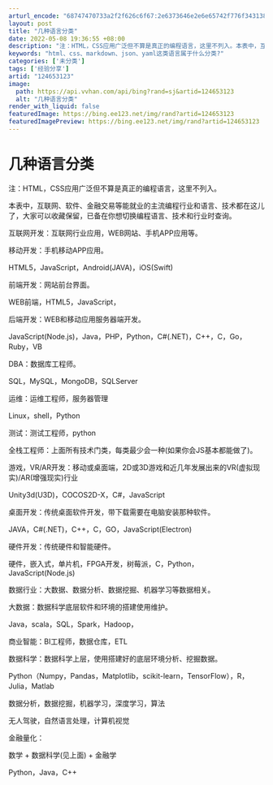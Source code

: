 ```yaml
---
arturl_encode: "68747470733a2f2f626c6f67:2e6373646e2e6e65742f776f3431383838383838383838382f:61727469636c652f64657461696c732f313234363533313233"
layout: post
title: "几种语言分类"
date: 2022-05-08 19:36:55 +08:00
description: "注：HTML，CSS应用广泛但不算是真正的编程语言，这里不列入。本表中，互联网、软件、金融交易等能就"
keywords: "html、css、markdown、json、yaml这类语言属于什么分类?"
categories: ['未分类']
tags: ['经验分享']
artid: "124653123"
image:
  path: https://api.vvhan.com/api/bing?rand=sj&artid=124653123
  alt: "几种语言分类"
render_with_liquid: false
featuredImage: https://bing.ee123.net/img/rand?artid=124653123
featuredImagePreview: https://bing.ee123.net/img/rand?artid=124653123
---
```


# 几种语言分类

注：HTML，CSS应用广泛但不算是真正的编程语言，这里不列入。

本表中，互联网、软件、金融交易等能就业的主流编程行业和语言、技术都在这儿了，大家可以收藏保留，已备在你想切换编程语言、技术和行业时查询。

互联网开发：互联网行业应用，WEB网站、手机APP应用等。

移动开发：手机移动APP应用。

HTML5，JavaScript，Android(JAVA)，iOS(Swift)

前端开发：网站前台界面。

WEB前端，HTML5，JavaScript，

后端开发：WEB和移动应用服务器端开发。

JavaScript(Node.js)，Java，PHP，Python，C#(.NET)，C++，C，Go，Ruby，VB

DBA：数据库工程师。

SQL，MySQL，MongoDB，SQLServer

运维：运维工程师，服务器管理

Linux，shell，Python

测试：测试工程师，python

全栈工程师：上面所有技术门类，每类最少会一种(如果你会JS基本都能做了)。

游戏，VR/AR开发：移动或桌面端，2D或3D游戏和近几年发展出来的VR(虚拟现实)/AR(增强现实)行业

Unity3d(U3D)，COCOS2D-X，C#，JavaScript

桌面开发：传统桌面软件开发，带下载需要在电脑安装那种软件。

JAVA，C#(.NET)，C++，C，GO，JavaScript(Electron)

硬件开发：传统硬件和智能硬件。

硬件，嵌入式，单片机，FPGA开发，树莓派，C，Python，JavaScript(Node.js)

数据行业：大数据、数据分析、数据挖掘、机器学习等数据相关。

大数据：数据科学底层软件和环境的搭建使用维护。

Java，scala，SQL，Spark，Hadoop，

商业智能：BI工程师，数据仓库，ETL

数据科学：数据科学上层，使用搭建好的底层环境分析、挖掘数据。

Python（Numpy，Pandas，Matplotlib，scikit-learn，TensorFlow），R，Julia，Matlab

数据分析，数据挖掘，机器学习，深度学习，算法

无人驾驶，自然语言处理，计算机视觉

金融量化：

数学 + 数据科学(见上面) + 金融学

Python，Java，C++